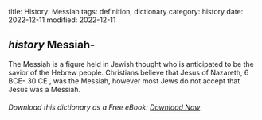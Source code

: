 title: History: Messiah
tags: definition, dictionary
category: history
date: 2022-12-11
modified: 2022-12-11

## _history_  Messiah-
The Messiah is a figure held in Jewish thought who
is anticipated to be the savior of the Hebrew people.  Christians
believe that Jesus of Nazareth,   6 BCE-
30 CE
, was the
Messiah, however most Jews do not accept that Jesus was a Messiah.


###### Download *this* dictionary as a Free eBook: [Download Now]({static}static/SerfHistoryDictionary.pdf)

